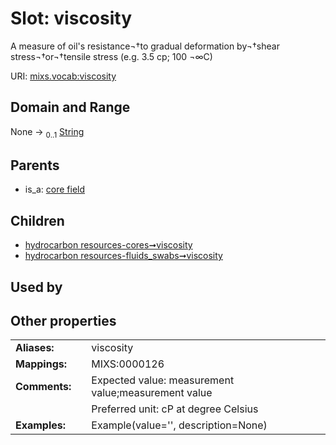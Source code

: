 
# Slot: viscosity


A measure of oil's resistance¬†to gradual deformation by¬†shear stress¬†or¬†tensile stress (e.g. 3.5 cp; 100 ¬∞C)

URI: [mixs.vocab:viscosity](https://w3id.org/mixs/vocab/viscosity)


## Domain and Range

None &#8594;  <sub>0..1</sub> [String](types/String.md)

## Parents

 *  is_a: [core field](core_field.md)

## Children

 *  [hydrocarbon resources-cores➞viscosity](hydrocarbon_resources_cores_viscosity.md)
 *  [hydrocarbon resources-fluids_swabs➞viscosity](hydrocarbon_resources_fluids_swabs_viscosity.md)

## Used by


## Other properties

|  |  |  |
| --- | --- | --- |
| **Aliases:** | | viscosity |
| **Mappings:** | | MIXS:0000126 |
| **Comments:** | | Expected value: measurement value;measurement value |
|  | | Preferred unit: cP at degree Celsius |
| **Examples:** | | Example(value='', description=None) |

